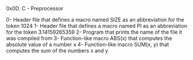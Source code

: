 0x0D. C - Preprocessor

0- Header file that defines a macro named SIZE as an abbreviation for the token 1024
1- Header file that defines a macro named PI as an abbreviation for the token 3.14159265359
2- Program that prints the name of the file it was compiled from
3- Function-like macro ABS(x) that computes the absolute value of a number x
4- Function-like macro SUM(x, y) that computes the sum of the numbers x and y
